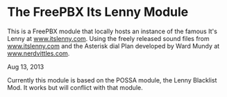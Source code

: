 The FreePBX Its Lenny Module
============================

This is a FreePBX module that locally hosts an instance of the famous It's Lenny at www.itslenny.com. Using the freely released sound files from www.itslenny.com and the Asterisk dial Plan developed by Ward Mundy at www.nerdvittles.com.

Aug 13, 2013

Currently this module is based on the POSSA module, the Lenny Blacklist Mod. It works but will conflict with that module.

